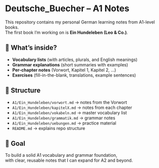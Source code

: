 # Deutsche_Buecher – A1 Notes

This repository contains my personal German learning notes from A1-level books.  
The first book I’m working on is **Ein Hundeleben (Leo & Co.)**.

## 📖 What’s inside?
- **Vocabulary lists** (with articles, plurals, and English meanings)
- **Grammar explanations** (short summaries with examples)
- **Per-chapter notes** (Vorwort, Kapitel 1, Kapitel 2, …)
- **Exercises** (fill-in-the-blank, translations, example sentences)

## 📂 Structure
- `A1/Ein_Hundeleben/vorwort.md` → notes from the Vorwort
- `A1/Ein_Hundeleben/kapitelX.md` → notes from each chapter
- `A1/Ein_Hundeleben/vokabeln.md` → master vocabulary list
- `A1/Ein_Hundeleben/grammatik.md` → grammar notes
- `A1/Ein_Hundeleben/uebungen.md` → practice material
- `README.md` → explains repo structure

## 🎯 Goal
To build a solid A1 vocabulary and grammar foundation,  
with clear, reusable notes that I can expand for A2 and beyond.